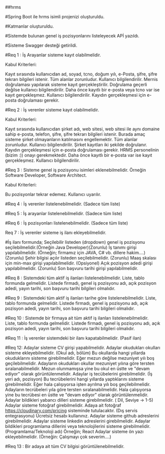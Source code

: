 ##hrms

#Spring Boot ile hrms isimli projenizi oluşturuldu.

#Katmanlar oluşturuldu.

#Sistemde bulunan genel iş pozisyonlarını listeleyecek APİ yazıldı.

#Sisteme Swagger desteği getirildi.

#Req 1 : İş Arayanlar sisteme kayıt olabilmelidir.

Kabul Kriterleri:

Kayıt sırasında kullanıcıdan ad, soyad, tcno, doğum yılı, e-Posta, şifre, şifre tekrarı bilgileri istenir.
Tüm alanlar zorunludur. Kullanıcı bilgilendirilir.
Mernis doğrulaması yapılarak sisteme kayıt gerçekleştirilir.
Doğrulama geçerli değilse kullanıcı bilgilendirilir.
Daha önce kayıtlı bir e-posta veya tcno var ise kayıt gerçekleşmez. Kullanıcı bilgilendirilir.
Kayıdın gerçekleşmesi için e-posta doğrulaması gerekir.

#Req 2 : İş verenler sisteme kayıt olabilmelidir.

Kabul Kriterleri:

Kayıt sırasında kullanıcıdan şirket adı, web sitesi, web sitesi ile aynı domaine sahip e-posta, telefon, şifre, şifre tekrarı bilgileri istenir. Burada amaç sisteme şirket olmayanların katılmasını engellemektir.
Tüm alanlar zorunludur. Kullanıcı bilgilendirilir.
Şirket kayıtları iki şekilde doğrulanır. Kayıdın gerçekleşmesi için e-posta doğrulaması gerekir. HRMS personelinin (bizim :)) onayı gerekmektedir.
Daha önce kayıtlı bir e-posta var ise kayıt gerçekleşmez. Kullanıcı bilgilendirilir.

#Req 3 : Sisteme genel iş pozisyonu isimleri eklenebilmelidir. Örneğin Software Developer, Software Architect.

Kabul Kriterleri:

Bu pozisyonlar tekrar edemez. Kullanıcı uyarılır.

#Req 4 : İş verenler listelenebilmelidir. (Sadece tüm liste)

#Req 5 : İş arayanlar listelenebilmelidir. (Sadece tüm liste)

#Req 6 : İş pozisyonları listelenebilmelidir. (Sadece tüm liste)

Req 7 : İş verenler sisteme iş ilanı ekleyebilmelidir.

#İş ilanı formunda;
Seçilebilir listeden (dropdown) genel iş pozisyonu seçilebilmelidir.(Örneğin Java Developer)(Zorunlu)
İş tanımı girişi yapılabilmelidir. (Örneğin; firmamız için JAVA, C# vb. dillere hakim....)(Zorunlu)
Şehir bilgisi açılır listeden seçilebilmelidir. (Zorunlu)
Maaş skalası için min-max girişi yapılabilmelidir. (Opsiyonel)
Açık pozisyon adedi girişi yapılabilmelidir. (Zorunlu)
Son başvuru tarihi girişi yapılabilmelidir.

#Req 8 : Sistemdeki tüm aktif iş ilanları listelenebilmelidir.
Liste, tablo formunda gelmelidir.
Listede firmadı, genel iş pozisyonu adı, açık pozisyon adedi, yayın tarihi, son başvuru tarihi bilgileri olmalıdır.

#Req 9 : Sistemdeki tüm aktif iş ilanları tarihe göre listelenebilmelidir.
Liste, tablo formunda gelmelidir.
Listede firmadı, genel iş pozisyonu adı, açık pozisyon adedi, yayın tarihi, son başvuru tarihi bilgileri olmalıdır.

#Req 10 : Sistemde bir firmaya ait tüm aktif iş ilanları listelenebilmelidir.
Liste, tablo formunda gelmelidir.
Listede firmadı, genel iş pozisyonu adı, açık pozisyon adedi, yayın tarihi, son başvuru tarihi bilgileri olmalıdır.

#Req 11 : İş verenler sistemdeki bir ilanı kapatabilmelidir. (Pasif ilan)

#Req 12: Adaylar sisteme CV girişi yapabilmelidir. Adaylar okudukları okulları sisteme ekleyebilmelidir. (Okul adı, bölüm) Bu okullarda hangi yıllarda okuduklarını sisteme girebilmelidir. Eğer mezun değilse mezuniyet yılı boş geçilebilmelidir. Adayların okudukları okullar mezuniyet yılına göre tersten sıralanabilmelidir. Mezun olunmamışsa yine bu okul en üstte ve "devam ediyor" olarak görüntülenmelidir. Adaylar iş tecübelerini girebilmelidir. (İş yeri adı, pozisyon) Bu tecrübelerini hangi yıllarda yaptıklarını sisteme girebilmelidir. Eğer hala çalışıyorsa işten ayrılma yılı boş geçilebilmelidir. Adayların tecrübeleri yıla göre tersten sıralanabilmelidir. Hala çalışıyorsa yine bu tecrübesi en üstte ve "devam ediyor" olarak görüntülenmelidir. Adaylar bildikleri yabancı dilleri sisteme girebilmelidir. ( Dil, Seviye -> 1-5) Adaylar sisteme fotoğraf girebilmelidir. Adaya ait fotoğraf https://cloudinary.com/pricing sisteminde tutulacaktır. (Dış servis entegrasyonu) Ücretsiz hesabı kullanınız. Adaylar sisteme github adreslerini girebilmelidir. Adaylar sisteme linkedin adreslerini girebilmelidir. Adaylar bildikleri programlama dillerini veya teknolojilerini sisteme girebilmelidir. (Programlama/Teknoloji adı) Örneğin; React Adaylar sisteme ön yazı ekleyebilmelidir. (Örneğin: Çalışmayı çok severim....)

#Req 13 : Bir adaya ait tüm CV bilgisi görüntülenebilmelidir.








